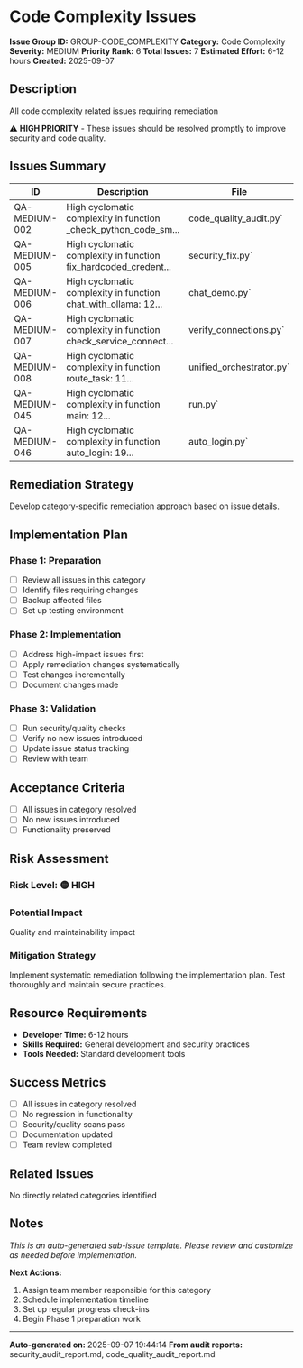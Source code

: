 # Code Complexity Issues

**Issue Group ID:** GROUP-CODE_COMPLEXITY
**Category:** Code Complexity
**Severity:** MEDIUM
**Priority Rank:** 6
**Total Issues:** 7
**Estimated Effort:** 6-12 hours
**Created:** 2025-09-07

## Description

All code complexity related issues requiring remediation

⚠️ **HIGH PRIORITY** - These issues should be resolved promptly to improve security and code quality.

## Issues Summary

| ID | Description | File | Line | Status |
|-----|-------------|------|------|--------|
| QA-MEDIUM-002 | High cyclomatic complexity in function _check_python_code_sm... | code_quality_audit.py` | 169 | open |
| QA-MEDIUM-005 | High cyclomatic complexity in function fix_hardcoded_credent... | security_fix.py` | 22 | open |
| QA-MEDIUM-006 | High cyclomatic complexity in function chat_with_ollama: 12... | chat_demo.py` | 9 | open |
| QA-MEDIUM-007 | High cyclomatic complexity in function check_service_connect... | verify_connections.py` | 16 | open |
| QA-MEDIUM-008 | High cyclomatic complexity in function route_task: 11... | unified_orchestrator.py` | 137 | open |
| QA-MEDIUM-045 | High cyclomatic complexity in function main: 12... | run.py` | 14 | open |
| QA-MEDIUM-046 | High cyclomatic complexity in function auto_login: 19... | auto_login.py` | 15 | open |


## Remediation Strategy

Develop category-specific remediation approach based on issue details.

## Implementation Plan

### Phase 1: Preparation
- [ ] Review all issues in this category
- [ ] Identify files requiring changes
- [ ] Backup affected files
- [ ] Set up testing environment

### Phase 2: Implementation
- [ ] Address high-impact issues first
- [ ] Apply remediation changes systematically
- [ ] Test changes incrementally
- [ ] Document changes made

### Phase 3: Validation
- [ ] Run security/quality checks
- [ ] Verify no new issues introduced
- [ ] Update issue status tracking
- [ ] Review with team

## Acceptance Criteria

- [ ] All issues in category resolved
- [ ] No new issues introduced
- [ ] Functionality preserved

## Risk Assessment

### Risk Level: 🟡 HIGH

### Potential Impact
Quality and maintainability impact

### Mitigation Strategy
Implement systematic remediation following the implementation plan. Test thoroughly and maintain secure practices.

## Resource Requirements

- **Developer Time:** 6-12 hours
- **Skills Required:** General development and security practices
- **Tools Needed:** Standard development tools

## Success Metrics

- [ ] All issues in category resolved
- [ ] No regression in functionality
- [ ] Security/quality scans pass
- [ ] Documentation updated
- [ ] Team review completed

## Related Issues

No directly related categories identified

## Notes

*This is an auto-generated sub-issue template. Please review and customize as needed before implementation.*

**Next Actions:**
1. Assign team member responsible for this category
2. Schedule implementation timeline
3. Set up regular progress check-ins
4. Begin Phase 1 preparation work

---

**Auto-generated on:** 2025-09-07 19:44:14
**From audit reports:** security_audit_report.md, code_quality_audit_report.md
